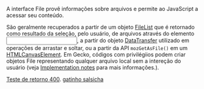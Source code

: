 A interface File provê informações sobre arquivos e permite ao JavaScript  a acessar seu conteúdo.

São geralmente recuperados a partir de um objeto [FileList](http://developer.mozilla.org/pt-BR/docs/Web/API/FileList) que é retornado como resultado da seleção, pelo usuário, de arquivos através do elemento [<input>](http://developer.mozilla.org/pt-BR/docs/Web/HTML/Element/Input), a partir do objeto [DataTransfer](http://developer.mozilla.org/pt-BR/docs/Web/API/DataTransfer) utilizado em operações de arrastar e soltar, ou a partir da API `mozGetAsFile()` em um [HTMLCanvasElement](http://developer.mozilla.org/pt-BR/docs/Web/API/HTMLCanvasElement). Em Gecko, códigos com privilégiios podem criar objetos File representando qualquer arquivo local sem a intereção do usuário (veja [Implementation notes](http://developer.mozilla.org/pt-BR/docs/Web/API/File#implementation_notes) para mais informações.).

[Teste de retorno 400](http://httpstat.us/404).
[gatinho salsicha](http://gatinhosalsicha.com.br/)